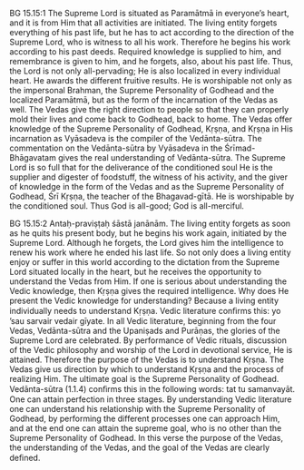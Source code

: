 BG 15.15:1	The Supreme Lord is situated as Paramātmā in everyone’s heart, and it is from Him that all activities are initiated. The living entity forgets everything of his past life, but he has to act according to the direction of the Supreme Lord, who is witness to all his work. Therefore he begins his work according to his past deeds. Required knowledge is supplied to him, and remembrance is given to him, and he forgets, also, about his past life. Thus, the Lord is not only all-pervading; He is also localized in every individual heart. He awards the different fruitive results. He is worshipable not only as the impersonal Brahman, the Supreme Personality of Godhead and the localized Paramātmā, but as the form of the incarnation of the Vedas as well. The Vedas give the right direction to people so that they can properly mold their lives and come back to Godhead, back to home. The Vedas offer knowledge of the Supreme Personality of Godhead, Kṛṣṇa, and Kṛṣṇa in His incarnation as Vyāsadeva is the compiler of the Vedānta-sūtra. The commentation on the Vedānta-sūtra by Vyāsadeva in the Śrīmad-Bhāgavatam gives the real understanding of Vedānta-sūtra. The Supreme Lord is so full that for the deliverance of the conditioned soul He is the supplier and digester of foodstuff, the witness of his activity, and the giver of knowledge in the form of the Vedas and as the Supreme Personality of Godhead, Śrī Kṛṣṇa, the teacher of the Bhagavad-gītā. He is worshipable by the conditioned soul. Thus God is all-good; God is all-merciful.

BG 15.15:2	Antaḥ-praviṣṭaḥ śāstā janānām. The living entity forgets as soon as he quits his present body, but he begins his work again, initiated by the Supreme Lord. Although he forgets, the Lord gives him the intelligence to renew his work where he ended his last life. So not only does a living entity enjoy or suffer in this world according to the dictation from the Supreme Lord situated locally in the heart, but he receives the opportunity to understand the Vedas from Him. If one is serious about understanding the Vedic knowledge, then Kṛṣṇa gives the required intelligence. Why does He present the Vedic knowledge for understanding? Because a living entity individually needs to understand Kṛṣṇa. Vedic literature conﬁrms this: yo ’sau sarvair vedair gīyate. In all Vedic literature, beginning from the four Vedas, Vedānta-sūtra and the Upaniṣads and Purāṇas, the glories of the Supreme Lord are celebrated. By performance of Vedic rituals, discussion of the Vedic philosophy and worship of the Lord in devotional service, He is attained. Therefore the purpose of the Vedas is to understand Kṛṣṇa. The Vedas give us direction by which to understand Kṛṣṇa and the process of realizing Him. The ultimate goal is the Supreme Personality of Godhead. Vedānta-sūtra (1.1.4) conﬁrms this in the following words: tat tu samanvayāt. One can attain perfection in three stages. By understanding Vedic literature one can understand his relationship with the Supreme Personality of Godhead, by performing the different processes one can approach Him, and at the end one can attain the supreme goal, who is no other than the Supreme Personality of Godhead. In this verse the purpose of the Vedas, the understanding of the Vedas, and the goal of the Vedas are clearly deﬁned.